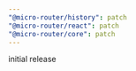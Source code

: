 ```yaml
---
"@micro-router/history": patch
"@micro-router/react": patch
"@micro-router/core": patch
---
```


initial release
